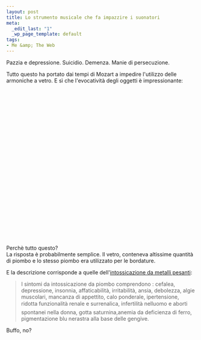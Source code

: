 ```yaml
--- 
layout: post
title: Lo strumento musicale che fa impazzire i suonatori
meta: 
  _edit_last: "1"
  _wp_page_template: default
tags: 
- Me &amp; The Web
---
```

Pazzia e depressione. Suicidio. Demenza. Manie di persecuzione.  
  
Tutto questo ha portato dai tempi di Mozart a impedire l'utilizzo delle armoniche a vetro. E sì che l'evocatività degli oggetti è impressionante:    
  
<object width="535" height="400"><param name="movie" value="http://www.youtube.com/v/eQemvyyJ--g&rel=1"></param><param name="wmode" value="transparent"></param><embed src="http://www.youtube.com/v/eQemvyyJ--g&rel=1" type="application/x-shockwave-flash" wmode="transparent" width="535" height="400"></embed></object>  
  
Perchè tutto questo?  
La risposta è probabilmente semplice. Il vetro, conteneva altissime quantità di piombo e lo stesso piombo era utilizzato per le bordature.  
  
E la descrizione corrisponde a quelle dell'[intossicazione da metalli pesanti](http://www.anagen.net/chelante.htm):  
  
> I sintomi da intossicazione da piombo comprendono : cefalea, depressione, insonnia, affaticabilità, irritabilità, ansia, debolezza, algie muscolari, mancanza di appettito, calo ponderale, ipertensione, ridotta funzionalità renale e surrenalica, infertilità nelluomo e aborti spontanei nella donna, gotta saturnina,anemia da deficienza di ferro, pigmentazione blu nerastra alla base delle gengive.
  
Buffo, no?  
  
 
